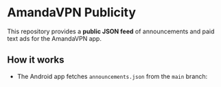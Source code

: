 # AmandaVPN Publicity

This repository provides a **public JSON feed** of announcements and paid text ads for the AmandaVPN app.

## How it works
- The Android app fetches `announcements.json` from the `main` branch:
